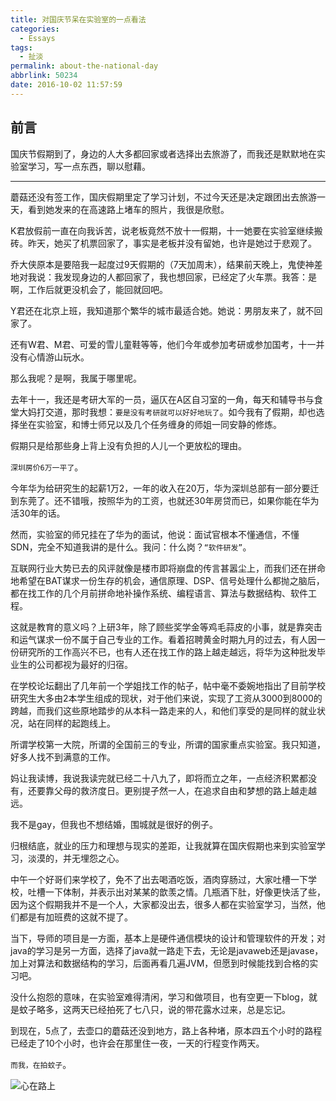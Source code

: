 ```yaml
---
title: 对国庆节呆在实验室的一点看法
categories:
  - Essays
tags:
  - 扯淡
permalink: about-the-national-day
abbrlink: 50234
date: 2016-10-02 11:57:59
---
```


<h2 id="intro">前言</h2>国庆节假期到了，身边的人大多都回家或者选择出去旅游了，而我还是默默地在实验室学习，写一点东西，聊以慰藉。

<!-- more -->

---------

蘑菇还没有签工作，国庆假期里定了学习计划，不过今天还是决定跟团出去旅游一天，看到她发来的在高速路上堵车的照片，我很是欣慰。

K君放假前一直在向我诉苦，说老板竟然不放十一假期，十一她要在实验室继续搬砖。昨天，她买了机票回家了，事实是老板并没有留她，也许是她过于悲观了。

乔大侠原本是要陪我一起度过9天假期的（7天加周末），结果前天晚上，鬼使神差地对我说：我发现身边的人都回家了，我也想回家，已经定了火车票。我答：是啊，工作后就更没机会了，能回就回吧。

Y君还在北京上班，我知道那个繁华的城市最适合她。她说：男朋友来了，就不回家了。

还有W君、M君、可爱的雪儿童鞋等等，他们今年或参加考研或参加国考，十一并没有心情游山玩水。

那么我呢？是啊，我属于哪里呢。

去年十一，我还是考研大军的一员，逼仄在A区自习室的一角，每天和辅导书与食堂大妈打交道，那时我想：`要是没有考研就可以好好地玩了`。如今我有了假期，却也选择坐在实验室，和博士师兄以及几个任务缠身的师姐一同安静的修炼。

假期只是给那些身上背上没有负担的人儿一个更放松的理由。

`深圳房价6万一平了`。

今年华为给研究生的起薪1万2，一年的收入在20万，华为深圳总部有一部分要迁到东莞了。还不错哦，按照华为的工资，也就还30年房贷而已，如果你能在华为活30年的话。

然而，实验室的师兄挂在了华为的面试，他说：面试官根本不懂通信，不懂SDN，完全不知道我讲的是什么。我问：什么岗？`“软件研发”`。

互联网行业大势已去的风评就像是楼市即将崩盘的传言甚嚣尘上，而我们还在拼命地希望在BAT谋求一份生存的机会，通信原理、DSP、信号处理什么都抛之脑后，都在找工作的几个月前拼命地补操作系统、编程语言、算法与数据结构、软件工程。

这就是教育的意义吗？上研3年，除了顾些奖学金等鸡毛蒜皮的小事，就是靠突击和运气谋求一份不属于自己专业的工作。看着招聘黄金时期九月的过去，有人因一份研究所的工作高兴不已，也有人还在找工作的路上越走越远，将华为这种批发毕业生的公司都视为最好的归宿。

在学校论坛翻出了几年前一个学姐找工作的帖子，帖中毫不委婉地指出了目前学校研究生大多由2本学生组成的现状，对于他们来说，实现了工资从3000到8000的跨越，而我们这些原地踏步的从本科一路走来的人，和他们享受的是同样的就业状况，站在同样的起跑线上。

所谓学校第一大院，所谓的全国前三的专业，所谓的国家重点实验室。我只知道，好多人找不到满意的工作。

妈让我读博，我说我读完就已经二十八九了，即将而立之年，一点经济积累都没有，还要靠父母的救济度日。更别提孑然一人，在追求自由和梦想的路上越走越远。

我不是gay，但我也不想结婚，围城就是很好的例子。

归根结底，就业的压力和理想与现实的差距，让我就算在国庆假期也来到实验室学习，淡漠的，并无埋怨之心。

中午一个好哥们来学校了，免不了出去喝酒吃饭，酒肉穿肠过，大家吐槽一下学校，吐槽一下体制，并表示出对某某的歆羡之情。几瓶酒下肚，好像更快活了些，因为这个假期我并不是一个人，大家都没出去，很多人都在实验室学习，当然，他们都是有加班费的这就不提了。

当下，导师的项目是一方面，基本上是硬件通信模块的设计和管理软件的开发；对java的学习是另一方面，选择了java就一路走下去，无论是javaweb还是javase，加上对算法和数据结构的学习，后面再看几遍JVM，但愿到时候能找到合格的实习吧。

没什么抱怨的意味，在实验室难得清闲，学习和做项目，也有空更一下blog，就是蚊子略多，这两天已经拍死了七八只，说的带花露水过来，总是忘记。

到现在，5点了，去壶口的蘑菇还没到地方，路上各种堵，原本四五个小时的路程已经走了10个小时，也许会在那里住一夜，一天的行程变作两天。

`而我，在拍蚊子`。

![心在路上](http://o7myibfc7.bkt.clouddn.com/25_187069_a86b07318a78665.jpg?imageView2/2/h/400)
